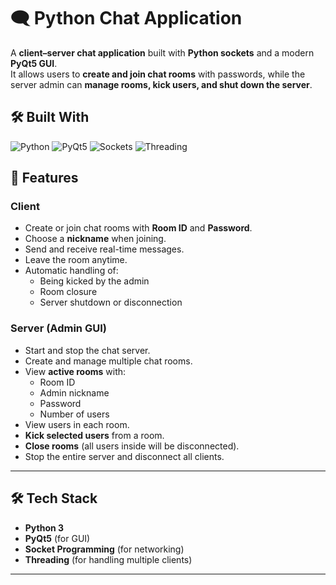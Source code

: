 # 🗨️ Python Chat Application

A **client–server chat application** built with **Python sockets** and a modern **PyQt5 GUI**.  
It allows users to **create and join chat rooms** with passwords, while the server admin can **manage rooms, kick users, and shut down the server**.

## 🛠️ Built With

![Python](https://img.shields.io/badge/Python-3776AB?style=for-the-badge&logo=python&logoColor=white)
![PyQt5](https://img.shields.io/badge/PyQt5-41CD52?style=for-the-badge&logo=qt&logoColor=white)
![Sockets](https://img.shields.io/badge/Sockets-000000?style=for-the-badge&logo=socket.io&logoColor=white)
![Threading](https://img.shields.io/badge/Threading-FFB400?style=for-the-badge&logo=python&logoColor=black)

## 🚀 Features

### Client
- Create or join chat rooms with **Room ID** and **Password**.
- Choose a **nickname** when joining.
- Send and receive real-time messages.
- Leave the room anytime.
- Automatic handling of:
  - Being kicked by the admin
  - Room closure
  - Server shutdown or disconnection

### Server (Admin GUI)
- Start and stop the chat server.
- Create and manage multiple chat rooms.
- View **active rooms** with:
  - Room ID
  - Admin nickname
  - Password
  - Number of users
- View users in each room.
- **Kick selected users** from a room.
- **Close rooms** (all users inside will be disconnected).
- Stop the entire server and disconnect all clients.

---

## 🛠️ Tech Stack
- **Python 3**
- **PyQt5** (for GUI)
- **Socket Programming** (for networking)
- **Threading** (for handling multiple clients)

---



